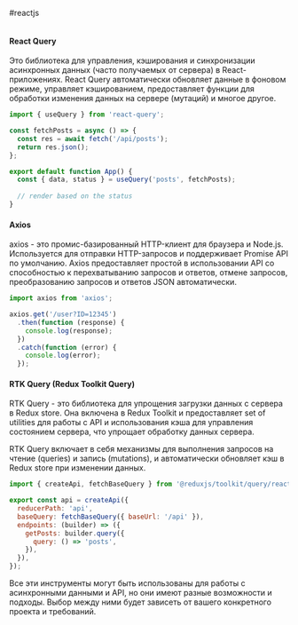 #reactjs 
```table-of-contents
```
#### React Query
Это библиотека для управления, кэширования и синхронизации асинхронных данных (часто получаемых от сервера) в React-приложениях. React Query автоматически обновляет данные в фоновом режиме, управляет кэшированием, предоставляет функции для обработки изменения данных на сервере (мутаций) и многое другое.

```jsx
import { useQuery } from 'react-query';

const fetchPosts = async () => {
  const res = await fetch('/api/posts');
  return res.json();
};

export default function App() {
  const { data, status } = useQuery('posts', fetchPosts);
  
  // render based on the status
}
```

#### Axios
axios - это промис-базированный HTTP-клиент для браузера и Node.js. Используется для отправки HTTP-запросов и поддерживает Promise API по умолчанию. Axios предоставляет простой в использовании API со способностью к перехватыванию запросов и ответов, отмене запросов, преобразованию запросов и ответов JSON автоматически.

```jsx
import axios from 'axios';

axios.get('/user?ID=12345')
  .then(function (response) {
    console.log(response);
  })
  .catch(function (error) {
    console.log(error);
  });
```

#### RTK Query (Redux Toolkit Query)
RTK Query - это библиотека для упрощения загрузки данных с сервера в Redux store. Она включена в Redux Toolkit и предоставляет set of utilities для работы с API и использования кэша для управления состоянием сервера, что упрощает обработку данных сервера.

RTK Query включает в себя механизмы для выполнения запросов на чтение (queries) и запись (mutations), и автоматически обновляет кэш в Redux store при изменении данных.

```jsx
import { createApi, fetchBaseQuery } from '@reduxjs/toolkit/query/react';

export const api = createApi({
  reducerPath: 'api',
  baseQuery: fetchBaseQuery({ baseUrl: '/api' }),
  endpoints: (builder) => ({
    getPosts: builder.query({
      query: () => 'posts',
    }),
  }),
});
```

Все эти инструменты могут быть использованы для работы с асинхронными данными и API, но они имеют разные возможности и подходы. Выбор между ними будет зависеть от вашего конкретного проекта и требований.